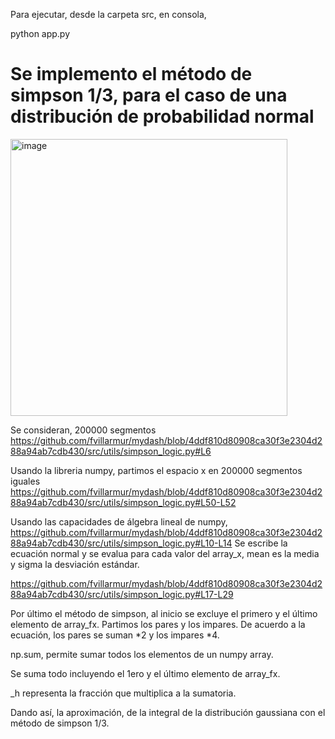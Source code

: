 Para ejecutar, desde la carpeta src, en consola,

python app.py

# Se implemento el método de simpson 1/3, para el caso de una distribución de probabilidad normal

<img width="443" alt="image" src="https://github.com/fvillarmur/mydash/assets/142535134/f92767d8-824a-4866-85bc-fe37dea34f4c">

Se consideran, 200000 segmentos 
https://github.com/fvillarmur/mydash/blob/4ddf810d80908ca30f3e2304d288a94ab7cdb430/src/utils/simpson_logic.py#L6

Usando la libreria numpy, partimos el espacio x en 200000 segmentos iguales
https://github.com/fvillarmur/mydash/blob/4ddf810d80908ca30f3e2304d288a94ab7cdb430/src/utils/simpson_logic.py#L50-L52

Usando las capacidades de álgebra lineal de numpy,
https://github.com/fvillarmur/mydash/blob/4ddf810d80908ca30f3e2304d288a94ab7cdb430/src/utils/simpson_logic.py#L10-L14
Se escribe la ecuación normal y se evalua para cada valor del array_x, mean es la media y sigma la desviación estándar.

https://github.com/fvillarmur/mydash/blob/4ddf810d80908ca30f3e2304d288a94ab7cdb430/src/utils/simpson_logic.py#L17-L29

Por último el método de simpson, al inicio se excluye el primero y el último elemento de array_fx.
Partimos los pares y los impares. De acuerdo a la ecuación, los pares se suman *2 y los impares *4.

np.sum, permite sumar todos los elementos de un numpy array. 

Se suma todo incluyendo el 1ero y el último elemento de array_fx.

_h representa la fracción que multiplica a la sumatoria.

Dando así, la aproximación, de la integral de la distribución gaussiana con el método de simpson 1/3.
